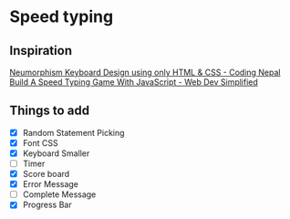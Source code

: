 # Speed typing

## Inspiration

[Neumorphism Keyboard Design using only HTML & CSS - Coding Nepal](https://www.youtube.com/watch?v=WlsY02Uka1Y&t=52s) <br>
[Build A Speed Typing Game With JavaScript - Web Dev Simplified](https://www.youtube.com/watch?v=R-7eQIHRszQ&t=1224s)

## Things to add

- [x] Random Statement Picking
- [x] Font CSS
- [x] Keyboard Smaller
- [ ] Timer
- [x] Score board
- [x] Error Message
- [ ] Complete Message
- [x] Progress Bar
